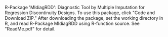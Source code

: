 R-Package 'MIdiagRDD': Diagnostic Tool by Multiple Imputation for Regression Discontinuity Designs. To use this package, click "Code and Download ZIP." After downloading the package, set the working directory in R, and read R-Package MIdiagRDD using R-function source. See "ReadMe.pdf" for detail.
